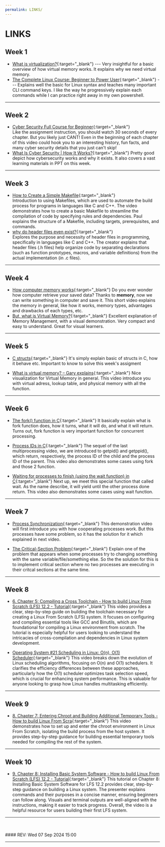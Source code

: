 ```yaml
---
permalink: LINKS/
---
```


# LINKS

## Week 1

* [What is virtualization?](https://www.youtube.com/watch?v=5lFnKYCZT5o){:target="_blank"} ---
  Very insightful for a basic overview of how virtual memory works. It explains why we need virtual memory.
* [The Complete Linux Course: Beginner to Power User](https://youtu.be/wBp0Rb-ZJak){:target="_blank"} ---
  Explains well the basic for Linux syntax and teaches many important CLI command keys. I like the way he progressively explain each commands while I can practice right away in my own powershell.

---

## Week 2

* [Cyber Security Full Course for Beginner](https://youtu.be/U_P23SqJaDc){:target="_blank"}  
  Like the assignment instruction, you should watch 30 seconds of every chapter. But you likely just CANT! Even in the beginning of each chapter of this video could hook you to an interesting history, fun facts, and many cyber security details that you just can't skip!
* [What Is Cyber Security | How It Works?](https://www.youtube.com/watch?v=inWWhr5tnEA){:target="_blank"} 
  Pretty good depict how cybersecurity works and why it exists. It also covers a vast learning materials in PPT on this week.

---

## Week 3

* [How to Create a Simple Makefile](https://www.youtube.com/watch?v=_r7i5X0rXJk&ab_channel=PaulProgramming){:target="_blank"}  
  Introduction to using Makefiles, which are used to automate the build process for programs in languages like C and C++. The video demonstrates how to create a basic Makefile to streamline the compilation of code by specifying rules and dependencies. Paul explains the structure of a Makefile, including targets, prerequisites, and commands.
* [why do header files even exist?](https://www.youtube.com/watch?v=tOQZlD-0Scc){:target="_blank"}  
  Explores the purpose and necessity of header files in programming, specifically in languages like C and C++. The creator explains that header files (.h files) help organize code by separating declarations (such as function prototypes, macros, and variable definitions) from the actual implementation (in .c files).

---

## Week 4

* [How computer memory works](https://www.youtube.com/watch?v=p3q5zWCw8J4){:target="_blank"}
  Do you ever wonder how computer retrieve your saved data? Thanks to **memory**, now we can write something in computer and save it. This short video explains the memory in general, like how it works, memory types, advantages and drawbacks of each types, etc.
* [But, what is Virtual Memory?](https://www.youtube.com/watch?v=A9WLYbE0p-I){:target="_blank"}
  Excellent explanation of Memory Management, with a visual demonstration. Very compact and easy to understand. Great for visual learners.

---

## Week 5

* [C structs](https://youtu.be/oKXP1HZ8xIs?si=ulpVGxQ4cNH92Bj6){:target="_blank"}
  It's simply explain basic of structs in C, how it behave etc. Important to know to solve this week's assigment

* [What is virtual memory? – Gary explains](https://youtu.be/2quKyPnUShQ?si=m2AVfDFxbcKOzfpi){:target="_blank"}
  Nice visualization for Virtual Memory in general. This video introduce you with virtual adress, lookup table, and physical memory with all the function.

---

## Week 6

* [The fork() function in C](https://www.youtube.com/watch?v=cex9XrZCU14){:target="_blank"}
  It basically explain what is fork function does, how it turns, what it will do, and what it will return. Turns out, fork function is very important function for concurrent processing.

* [Process IDs in C](https://www.youtube.com/watch?v=PZrQ4eGm-hM&t=394s){:target="_blank"}
  The sequel of the last multiprocessing video, we are introduced to getpid() and getppid(), which return, respectively, the process ID of the child and the process ID of the parent. This video also demonstrates some cases using fork and those 2 function.

* [Waiting for processes to finish (using the wait function) in C](https://youtu.be/tcYo6hipaSA?si=Bd9dh-nNLMXdfTe3){:target="_blank"}
  Next up, we meet this special function that called wait. As the name describe, it will yield until the other process done return. This video also demonstrates some cases using wait function.

---

## Week 7

* [Process Synchronization](https://youtu.be/ph2awKa8r5Y?si=EvWPdcVUKuGmNC4j){:target="_blank"}
  This demonstration video will first introduce you with how cooperating processes work. But this processes have some problem, so it has the solution for it which  explained in next video.

* [The Critical-Section Problem](https://youtu.be/UtEORPakw5Y?si=9F0esyWmKpHWvQu2){:target="_blank"}
  Explain one of the problem that appears when some processes try to changing something with the same variable/file/something else. So the the solution for this is to implement critical section where no two processes are executing in their critcal sections at the same time.

---

## Week 8

* [6. Chapter 5: Compiling a Cross Toolchain - How to build Linux From Scratch (LFS) 12.2 - Tutorial](https://www.youtube.com/watch?v=vMdPHpPiy4Q&list=PLyc5xVO2uDsDzdT8lkx430hZ-gY69wgS3&index=7&t=7s){:target="_blank"}
  This video provides a clear, step-by-step guide on building the toolchain necessary for creating a Linux From Scratch (LFS) system. It focuses on configuring and compiling essential tools like GCC and Binutils, which are foundational for compiling a Linux environment from scratch. The tutorial is especially helpful for users looking to understand the intricacies of cross-compilation and dependencies in Linux system development.

* [Operating System #21 Scheduling in Linux: O(n), O(1) Scheduler](https://www.youtube.com/watch?v=vF3KKMI3_1s){:target="_blank"}
  This video breaks down the evolution of Linux scheduling algorithms, focusing on O(n) and O(1) schedulers. It clarifies the efficiency differences between these approaches, particularly how the O(1) scheduler optimizes task selection speed, which is crucial for enhancing system performance. This is valuable for anyone looking to grasp how Linux handles multitasking efficiently.

---

## Week 9

* [8. Chapter 7: Entering Chroot and Building Additional Temporary Tools - How to build Linux From Scra](https://youtu.be/m6USND1vPhM?si=fFqpbBaUOSCJq3m7){:target="_blank"}
  This video demonstrates how to set up and enter the chroot environment in Linux From Scratch, isolating the build process from the host system. It provides step-by-step guidance for building essential temporary tools needed for compiling the rest of the system.

---

## Week 10

* [9. Chapter 8: Installing Basic System Software - How to build Linux From Scratch (LFS) 12.2 - Tutorial](https://youtu.be/ReIeiTqYTGc?si=qUN_M_Uj5XFCoZxL){:target="_blank"}
  This tutorial on Chapter 8: Installing Basic System Software for LFS 12.2 provides clear, step-by-step guidance on building a Linux system. The presenter explains commands and their purposes in a concise manner, ensuring beginners can follow along. Visuals and terminal outputs are well-aligned with the instructions, making it easier to track progress. Overall, the video is a helpful resource for users building their first LFS system.

---
<br>
<br>
#### REV: Wed 07 Sep 2024 15:00
<hr>

